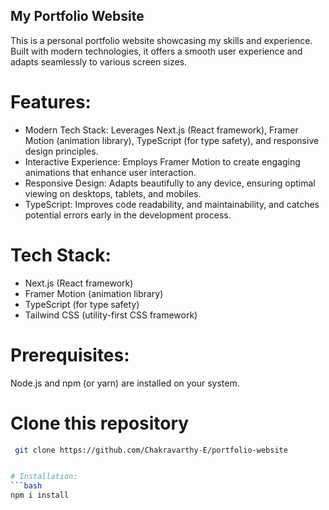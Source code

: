 ## My Portfolio Website

This is a personal portfolio website showcasing my skills and experience. Built with modern technologies, it offers a smooth user experience and adapts seamlessly to various screen sizes.

# Features:

- Modern Tech Stack: Leverages Next.js (React framework), Framer Motion (animation library), TypeScript (for type safety), and responsive design principles.
- Interactive Experience: Employs Framer Motion to create engaging animations that enhance user interaction.
- Responsive Design: Adapts beautifully to any device, ensuring optimal viewing on desktops, tablets, and mobiles.
- TypeScript: Improves code readability, and maintainability, and catches potential errors early in the development process.

# Tech Stack:
- Next.js (React framework)
- Framer Motion (animation library)
- TypeScript (for type safety)
- Tailwind CSS (utility-first CSS framework)

# Prerequisites:
Node.js and npm (or yarn) are installed on your system.


# Clone this repository
```bash
 git clone https://github.com/Chakravarthy-E/portfolio-website


# Installation:
```bash
npm i install
